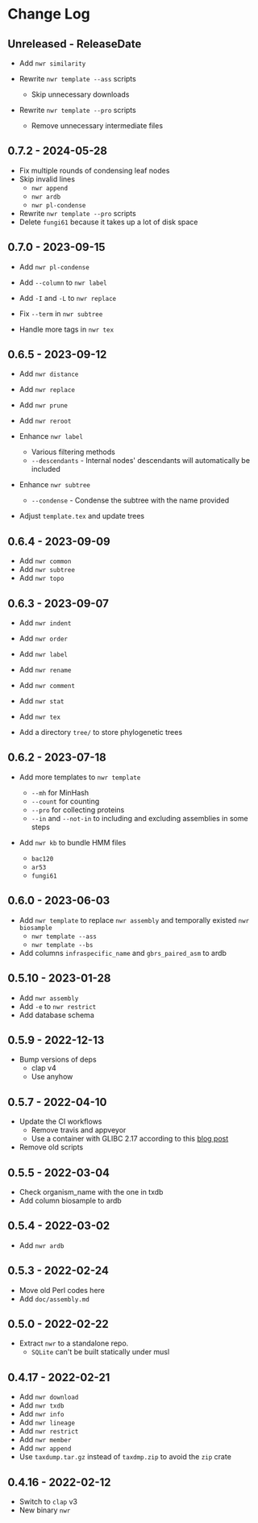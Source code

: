 # Change Log

## Unreleased - ReleaseDate

* Add `nwr similarity`

* Rewrite `nwr template --ass` scripts
    * Skip unnecessary downloads
* Rewrite `nwr template --pro` scripts
    * Remove unnecessary intermediate files

## 0.7.2 - 2024-05-28

* Fix multiple rounds of condensing leaf nodes
* Skip invalid lines
    * `nwr append`
    * `nwr ardb`
    * `nwr pl-condense`
* Rewrite `nwr template --pro` scripts
* Delete `fungi61` because it takes up a lot of disk space

## 0.7.0 - 2023-09-15

* Add `nwr pl-condense`

* Add `--column` to `nwr label`
* Add `-I` and `-L` to `nwr replace`

* Fix `--term` in `nwr subtree`
* Handle more tags in `nwr tex`

## 0.6.5 - 2023-09-12

* Add `nwr distance`
* Add `nwr replace`
* Add `nwr prune`
* Add `nwr reroot`

* Enhance `nwr label`
    * Various filtering methods
    * `--descendants` - Internal nodes' descendants will automatically be included
* Enhance `nwr subtree`
    * `--condense` - Condense the subtree with the name provided

* Adjust `template.tex` and update trees

## 0.6.4 - 2023-09-09

* Add `nwr common`
* Add `nwr subtree`
* Add `nwr topo`

## 0.6.3 - 2023-09-07

* Add `nwr indent`
* Add `nwr order`
* Add `nwr label`
* Add `nwr rename`
* Add `nwr comment`
* Add `nwr stat`
* Add `nwr tex`

* Add a directory `tree/` to store phylogenetic trees

## 0.6.2 - 2023-07-18

* Add more templates to `nwr template`
    * `--mh` for MinHash
    * `--count` for counting
    * `--pro` for collecting proteins
    * `--in` and `--not-in` to including and excluding assemblies in some steps

* Add `nwr kb` to bundle HMM files
    * `bac120`
    * `ar53`
    * `fungi61`

## 0.6.0 - 2023-06-03

* Add `nwr template` to replace `nwr assembly` and temporally existed `nwr biosample`
    * `nwr template --ass`
    * `nwr template --bs`
* Add columns `infraspecific_name` and `gbrs_paired_asm` to ardb

## 0.5.10 - 2023-01-28

* Add `nwr assembly`
* Add `-e` to `nwr restrict`
* Add database schema

## 0.5.9 - 2022-12-13

* Bump versions of deps
    * clap v4
    * Use anyhow

## 0.5.7 - 2022-04-10

* Update the CI workflows
    * Remove travis and appveyor
    * Use a container with GLIBC 2.17 according to
      this [blog post](https://kobzol.github.io/rust/ci/2021/05/07/building-rust-binaries-in-ci-that-work-with-older-glibc.html)
* Remove old scripts

## 0.5.5 - 2022-03-04

* Check organism_name with the one in txdb
* Add column biosample to ardb

## 0.5.4 - 2022-03-02

* Add `nwr ardb`

## 0.5.3 - 2022-02-24

* Move old Perl codes here
* Add `doc/assembly.md`

## 0.5.0 - 2022-02-22

* Extract `nwr` to a standalone repo.
    * `SQLite` can't be built statically under musl

## 0.4.17 - 2022-02-21

* Add `nwr download`
* Add `nwr txdb`
* Add `nwr info`
* Add `nwr lineage`
* Add `nwr restrict`
* Add `nwr member`
* Add `nwr append`
* Use `taxdump.tar.gz` instead of `taxdmp.zip` to avoid the `zip` crate

## 0.4.16 - 2022-02-12

* Switch to `clap` v3
* New binary `nwr`
